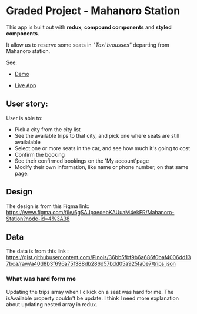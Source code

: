# Graded Project - Mahanoro Station

This app is built out with **redux**, **compound components** and **styled components**.

It allow us to reserve some seats in _"Taxi brousses"_ departing from Mahanoro station.

See: 
- [Demo]('https://github.com/Tsikitsiky/mahanoro-station')

 - [Live App](https://mahanoro-station-rs.netlify.app/)


## User story:

User is able to: 
- Pick a city from the city list
- See the available trips to that city, and pick one where seats are still availalable
- Select one or more seats in the car, and see how much it's going to cost
- Confirm the booking
- See their confirmed bookings on the 'My account'page
- Modify their own information, like name or phone number, on that same page.

## Design

The design is from this Figma link: https://www.figma.com/file/6gSAJpaedebKAUuaM4ekFR/Mahanoro-Station?node-id=4%3A38

## Data

The data is from this link : https://gist.githubusercontent.com/Pinois/36bb5fbf9b6a686f0baf4006dd137bca/raw/a40d8b3f696a75f388db286d57bdd05a925fa0e7/trips.json

### What was hard form me
Updating the trips array when I clkick on a seat was hard for me. The isAvailable property couldn't be update. 
I think I need more explanation about updating nested array in redux.
